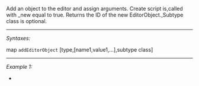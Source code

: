 Add an object to the editor and assign arguments. Create script is,called with _new equal to true. Returns the ID of the new EditorObject.,Subtype class is optional.


---
*Syntaxes:*

map `addEditorObject` [type,[name1,value1,...],subtype class]

---
*Example 1:*

-
